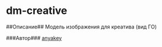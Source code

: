# dm-creative #

##Описание##
Модель изображения для креатива (вид ГО)

###Автор###
[anyakey](https://staff.yandex-team.ru/anyakey)
